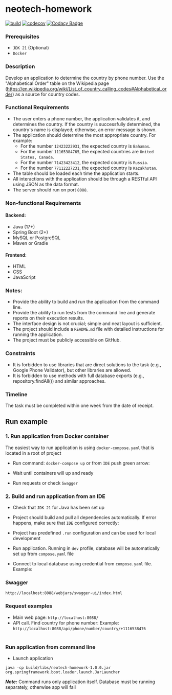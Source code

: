 # neotech-homework

[![build](https://github.com/ximtech/neotech-homework/actions/workflows/build.yml/badge.svg)](https://github.com/ximtech/neotech-homework/actions/workflows/build.yml)
[![codecov](https://codecov.io/gh/ximtech/neotech-homework/graph/badge.svg?token=ODTJcTrfNp)](https://codecov.io/gh/ximtech/neotech-homework)
[![Codacy Badge](https://app.codacy.com/project/badge/Grade/3deb7826b032497690bf374058b13bd3)](https://app.codacy.com/gh/ximtech/neotech-homework/dashboard?utm_source=gh&utm_medium=referral&utm_content=&utm_campaign=Badge_grade)

### Prerequisites

- `JDK 21` (Optional)
- `Docker`

### Description

Develop an application to determine the country by phone number. Use the "Alphabetical Order" table on the Wikipedia page (https://en.wikipedia.org/wiki/List_of_country_calling_codes#Alphabetical_order) as a source for country codes.

### Functional Requirements

- The user enters a phone number, the application validates it, and determines the country. If the country is successfully determined, the country's name is displayed; otherwise, an error message is shown.
- The application should determine the most appropriate country. For example:
    - For the number `12423222931`, the expected country is `Bahamas`.
    - For the number `11165384765`, the expected countries are `United States, Canada`.
    - For the number `71423423412`, the expected country is `Russia`.
    - For the number `77112227231`, the expected country is `Kazakhstan`.
- The table should be loaded each time the application starts.
- All interactions with the application should be through a RESTful API using JSON as the data format.
- The server should run on port `8088`.


### Non-functional Requirements

#### Backend:

- Java (17+)
- Spring Boot (2+)
- MySQL or PostgreSQL
- Maven or Gradle

#### Frontend:

- HTML
- CSS
- JavaScript

### Notes:

- Provide the ability to build and run the application from the command line.
- Provide the ability to run tests from the command line and generate reports on their execution results.
- The interface design is not crucial; simple and neat layout is sufficient.
- The project should include a `README.md` file with detailed instructions for running the application.
- The project must be publicly accessible on GitHub.

### Constraints

- It is forbidden to use libraries that are direct solutions to the task (e.g., Google Phone Validator), but other libraries are allowed.
- It is forbidden to use methods with full database exports (e.g., repository.findAll()) and similar approaches.

### Timeline

The task must be completed within one week from the date of receipt.

## Run example

### 1. Run application from Docker container

The easiest way to run application is using `docker-compose.yaml` that is located in a root of project<br/>
- Run command: `docker-compose up` or from `IDE` push green arrow:<br/>
  ![<img width="200" height="200"/>](assets/docker-compose-run.png)
  
- Wait until containers will up and ready<br/>
  ![<img width="200" height="200"/>](assets/docker-run.png)

- Run requests or check `Swagger`

### 2. Build and run application from an IDE

- Check that `JDK 21` for Java has been set up
- Project should build and pull all dependencies automatically. If error happens, make sure that `IDE` configured correctly:<br/>
  ![<img width="200" height="200"/>](assets/build-troubleshooting.png)

- Project has predefined `.run` configuration and can be used for local development<br/>
  ![<img width="200" height="200"/>](assets/local-run.png)
- Run application. Running in `dev` profile, database will be automatically set up from `compose.yaml` file

- Connect to local database using credential from `compose.yaml` file. Example:<br/>
  ![<img width="200" height="200"/>](assets/db-connection.png)

### Swagger

`http://localhost:8088/webjars/swagger-ui/index.html`

### Request examples

- Main web page: `http://localhost:8088/`
- API call. Find country for phone number: 
  Example: `http://localhost:8088/api/phone/number/country/+1116538476` <br/>
  ![<img width="200" height="200"/>](assets/api-call.png)
  
### Run application from command line

- Launch application
```shell script
java -cp build/libs/neotech-homework-1.0.0.jar org.springframework.boot.loader.launch.JarLauncher
```
***Note:*** Command runs only application itself. Database must be running separately, otherwise app will fail
